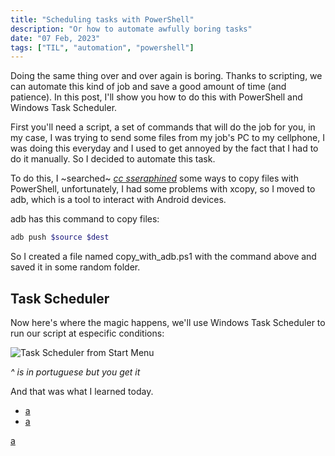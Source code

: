 ```yaml
---
title: "Scheduling tasks with PowerShell"
description: "Or how to automate awfully boring tasks"
date: "07 Feb, 2023"
tags: ["TIL", "automation", "powershell"]
---
```


Doing the same thing over and over again is boring. Thanks to scripting, we can automate this kind of job and save a good amount of time (and patience). In this post, I'll show you how to do this with PowerShell and Windows Task Scheduler.

First you'll need a script, a set of commands that will do the job for you, in my case, I was trying to send some files from my job's PC to my cellphone, I was doing this everyday and I used to get annoyed by the fact that I had to do it manually. So I decided to automate this task.

To do this, I ~searched~ [_cc sseraphined_](https://twitter.com/renat0sp/status/1622682381613207558) some ways to copy files with PowerShell, unfortunately, I had some problems with xcopy, so I moved to adb, which is a tool to interact with Android devices.

adb has this command to copy files:

```sh
adb push $source $dest
```

So I created a file named copy_with_adb.ps1 with the command above and saved it in some random folder.

## Task Scheduler

Now here's where the magic happens, we'll use Windows Task Scheduler to run our script at especific conditions:

![Task Scheduler from Start Menu](https://user-images.githubusercontent.com/80872981/218280898-798cdaac-5e6b-43a8-aaac-a9ca6e9dabea.png)

_^ is in portuguese but you get it_

And that was what I learned today.

- [a](https://twitter.com/renat0sp/)
- [a](https://twitter.com/renat0sp/)

[a](https://twitter.com/renat0sp/)
